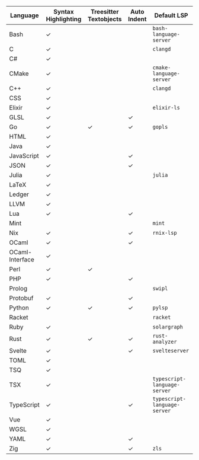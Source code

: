 | Language | Syntax Highlighting | Treesitter Textobjects | Auto Indent | Default LSP |
| --- | --- | --- | --- | --- |
| Bash | ✓ |  |  | `bash-language-server` |
| C | ✓ |  |  | `clangd` |
| C# | ✓ |  |  |  |
| CMake | ✓ |  |  | `cmake-language-server` |
| C++ | ✓ |  |  | `clangd` |
| CSS | ✓ |  |  |  |
| Elixir | ✓ |  |  | `elixir-ls` |
| GLSL | ✓ |  | ✓ |  |
| Go | ✓ | ✓ | ✓ | `gopls` |
| HTML | ✓ |  |  |  |
| Java | ✓ |  |  |  |
| JavaScript | ✓ |  | ✓ |  |
| JSON | ✓ |  | ✓ |  |
| Julia | ✓ |  |  | `julia` |
| LaTeX | ✓ |  |  |  |
| Ledger | ✓ |  |  |  |
| LLVM | ✓ |  |  |  |
| Lua | ✓ |  | ✓ |  |
| Mint |  |  |  | `mint` |
| Nix | ✓ |  | ✓ | `rnix-lsp` |
| OCaml | ✓ |  | ✓ |  |
| OCaml-Interface | ✓ |  |  |  |
| Perl | ✓ | ✓ |  |  |
| PHP | ✓ |  | ✓ |  |
| Prolog |  |  |  | `swipl` |
| Protobuf | ✓ |  | ✓ |  |
| Python | ✓ | ✓ | ✓ | `pylsp` |
| Racket |  |  |  | `racket` |
| Ruby | ✓ |  |  | `solargraph` |
| Rust | ✓ | ✓ | ✓ | `rust-analyzer` |
| Svelte | ✓ |  | ✓ | `svelteserver` |
| TOML | ✓ |  |  |  |
| TSQ | ✓ |  |  |  |
| TSX | ✓ |  |  | `typescript-language-server` |
| TypeScript | ✓ |  | ✓ | `typescript-language-server` |
| Vue | ✓ |  |  |  |
| WGSL | ✓ |  |  |  |
| YAML | ✓ |  | ✓ |  |
| Zig | ✓ |  | ✓ | `zls` |
